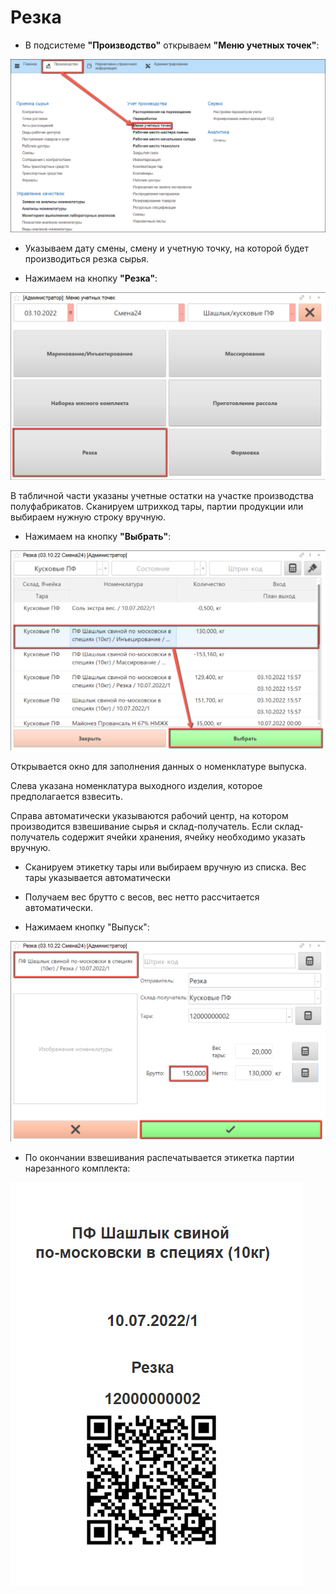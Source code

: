 # Резка

- В подсистеме **"Производство"** открываем **"Меню учетных точек"**:

![](Slicing.assets/1.png)

- Указываем дату смены, смену и учетную точку, на которой будет производиться резка сырья.

- Нажимаем на кнопку **"Резка"**:

![](Slicing.assets/2.png)

В табличной части указаны учетные остатки на участке производства полуфабрикатов. Сканируем штрихкод тары, партии продукции или выбираем нужную строку вручную.

- Нажимаем на кнопку **"Выбрать"**:

![](Slicing.assets/3.png)

Открывается окно для заполнения данных о номенклатуре выпуска. 

Слева указана номенклатура выходного изделия, которое предполагается взвесить.

Справа автоматически указываются рабочий центр, на котором производится взвешивание сырья и склад-получатель. Если склад-получатель содержит ячейки хранения, ячейку необходимо указать вручную.

- Сканируем этикетку тары или выбираем вручную из списка. Вес тары указывается автоматически

- Получаем вес брутто с весов, вес нетто рассчитается автоматически.

- Нажимаем кнопку "Выпуск":

![](Slicing.assets/4.png)

- По окончании взвешивания распечатывается этикетка партии нарезанного комплекта:

![](Slicing.assets/5.png)